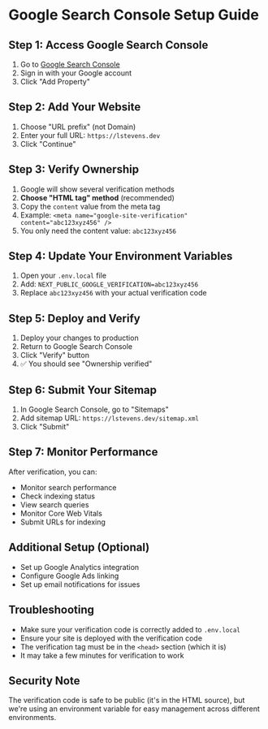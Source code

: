 # Google Search Console Setup Guide

## Step 1: Access Google Search Console
1. Go to [Google Search Console](https://search.google.com/search-console)
2. Sign in with your Google account
3. Click "Add Property"

## Step 2: Add Your Website
1. Choose "URL prefix" (not Domain)
2. Enter your full URL: `https://lstevens.dev`
3. Click "Continue"

## Step 3: Verify Ownership
1. Google will show several verification methods
2. **Choose "HTML tag" method** (recommended)
3. Copy the `content` value from the meta tag
4. Example: `<meta name="google-site-verification" content="abc123xyz456" />`
5. You only need the content value: `abc123xyz456`

## Step 4: Update Your Environment Variables
1. Open your `.env.local` file
2. Add: `NEXT_PUBLIC_GOOGLE_VERIFICATION=abc123xyz456`
3. Replace `abc123xyz456` with your actual verification code

## Step 5: Deploy and Verify
1. Deploy your changes to production
2. Return to Google Search Console
3. Click "Verify" button
4. ✅ You should see "Ownership verified"

## Step 6: Submit Your Sitemap
1. In Google Search Console, go to "Sitemaps"
2. Add sitemap URL: `https://lstevens.dev/sitemap.xml`
3. Click "Submit"

## Step 7: Monitor Performance
After verification, you can:
- Monitor search performance
- Check indexing status
- View search queries
- Monitor Core Web Vitals
- Submit URLs for indexing

## Additional Setup (Optional)
- Set up Google Analytics integration
- Configure Google Ads linking
- Set up email notifications for issues

## Troubleshooting
- Make sure your verification code is correctly added to `.env.local`
- Ensure your site is deployed with the verification code
- The verification tag must be in the `<head>` section (which it is)
- It may take a few minutes for verification to work

## Security Note
The verification code is safe to be public (it's in the HTML source), but we're using an environment variable for easy management across different environments.
